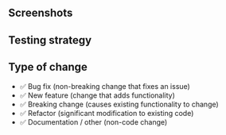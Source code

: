 [NOTE]: # ( Describe your changes in detail, why is this change required? )
[NOTE]: # ( Explain large or complex code modifications. )
[NOTE]: # ( If it fixes an open issue, please add "Fixes #XXX" )


## Screenshots
[TIP]:  # ( Do not include screenshots of your actual database! )


## Testing strategy
[NOTE]: # ( Please describe in detail how you tested your changes. )


## Type of change
[NOTE]: # ( Please remove all lines which don't apply. )
- ✅ Bug fix (non-breaking change that fixes an issue)
- ✅ New feature (change that adds functionality)
- ✅ Breaking change (causes existing functionality to change)
- ✅ Refactor (significant modification to existing code)
- ✅ Documentation / other (non-code change)
